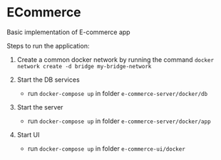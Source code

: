 # ECommerce
Basic implementation of E-commerce app

Steps to run the application:
1. Create a common docker network by running the command `docker network create -d bridge my-bridge-network`
2. Start the DB services 
    - run `docker-compose up` in folder `e-commerce-server/docker/db` 
    
3. Start the server
    - run `docker-compose up` in folder  `e-commerce-server/docker/app`
    
4. Start UI
    - run `docker-compose up` in folder `e-commerce-ui/docker`
